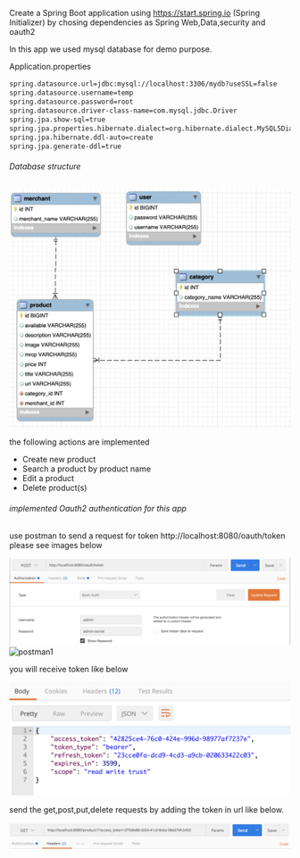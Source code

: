 


Create a Spring Boot application using https://start.spring.io (Spring Initializer) 
by chosing dependencies as Spring Web,Data,security and oauth2 

In this app we used mysql database for demo purpose. 

Application.properties

```
spring.datasource.url=jdbc:mysql://localhost:3306/mydb?useSSL=false
spring.datasource.username=temp
spring.datasource.password=root
spring.datasource.driver-class-name=com.mysql.jdbc.Driver
spring.jpa.show-sql=true
spring.jpa.properties.hibernate.dialect=org.hibernate.dialect.MySQL5Dialect
spring.jpa.hibernate.ddl-auto=create
spring.jpa.generate-ddl=true
```

###### Database structure

![db](images/db.png)


the following actions are implemented
  * Create new product
  *	Search a product by product name
  *	Edit a product
  *	Delete product(s)
  
######  implemented Oauth2 authentication for this app

use postman to send a request for token http://localhost:8080/oauth/token please see images below

![postman](images/tokencreds.png)  ![postman1](tokencreds1.png) 
 
 you will receive token like below
 
![token](images/accestoken.png) 

send the get,post,put,delete requests by adding the token in url like below.

![token](images/request.png) 




